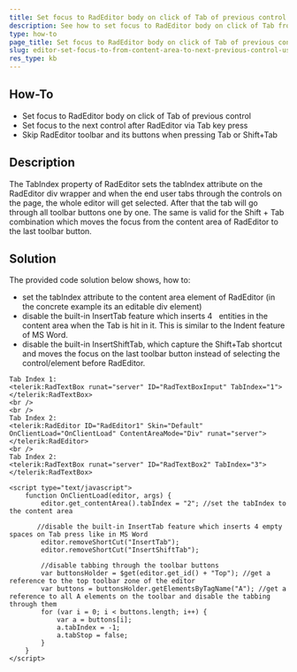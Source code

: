 ```yaml
---
title: Set focus to RadEditor body on click of Tab of previous control
description: See how to set focus to RadEditor body on click of Tab from the previous control.
type: how-to
page_title: Set focus to RadEditor body on click of Tab of previous control
slug: editor-set-focus-to-from-content-area-to-next-previous-control-use-tab-key-shift-tab-press
res_type: kb
---
```


## How-To

* Set focus to RadEditor body on click of Tab of previous control
* Set focus to the next control after RadEditor via Tab key press
* Skip RadEditor toolbar and its buttons when pressing Tab or Shift+Tab

## Description

The TabIndex property of RadEditor sets the tabIndex attribute on the RadEditor div wrapper and when the end user tabs through the controls on the page, the whole editor will get selected. After that the tab will go through all toolbar buttons one by one. The same is valid for the Shift + Tab combination which moves the focus from the content area of RadEditor to the last toolbar button.

## Solution

The provided code solution below shows, how to:
* set the tabIndex attribute to the content area element of RadEditor (in the concrete example its an editable div element)
* disable the built-in InsertTab feature which inserts 4 &nbsp; entities in the content area when the Tab is hit in it. This is similar to the Indent feature of MS Word.
* disable the built-in InsertShiftTab, which capture the Shift+Tab shortcut and moves the focus on the last toolbar button instead of selecting the control/element before RadEditor. 

````ASP.NET
Tab Index 1:
<telerik:RadTextBox runat="server" ID="RadTextBoxInput" TabIndex="1"></telerik:RadTextBox>
<br />
<br />
Tab Index 2:
<telerik:RadEditor ID="RadEditor1" Skin="Default" OnClientLoad="OnClientLoad" ContentAreaMode="Div" runat="server">
</telerik:RadEditor>
<br />
Tab Index 2:
<telerik:RadTextBox runat="server" ID="RadTextBox2" TabIndex="3"></telerik:RadTextBox>
  
<script type="text/javascript">
    function OnClientLoad(editor, args) {
        editor.get_contentArea().tabIndex = "2"; //set the tabIndex to the content area
        
       //disable the built-in InsertTab feature which inserts 4 empty spaces on Tab press like in MS Word
        editor.removeShortCut("InsertTab");
        editor.removeShortCut("InsertShiftTab");
        
        //disable tabbing through the toolbar buttons
        var buttonsHolder = $get(editor.get_id() + "Top"); //get a reference to the top toolbar zone of the editor
        var buttons = buttonsHolder.getElementsByTagName("A"); //get a reference to all A elements on the toolbar and disable the tabbing through them
        for (var i = 0; i < buttons.length; i++) {
            var a = buttons[i];
            a.tabIndex = -1;
            a.tabStop = false;
        }
    }
</script>
````

